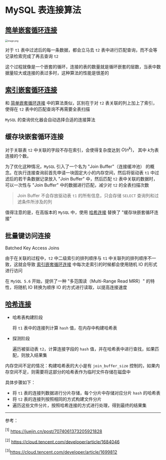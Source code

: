 # MySQL 表连接算法

## <a name="simpleNestedJoin" href="#">简单嵌套循环连接</a>

<img src="https://p3-juejin.byteimg.com/tos-cn-i-k3u1fbpfcp/3fe424c5b4914b62b6004983e32a8bb2~tplv-k3u1fbpfcp-zoom-in-crop-mark:1512:0:0:0.awebp" alt="image.png" style="zoom:50%;" />

对于 `t1` 表中过滤后的每一条数据，都会立马去 `t2` 表中进行匹配查询，而不会等记录检索完成了再去查询 `t2`

这个过程就像是一个嵌套的循环，连接的表的数量就是循环嵌套的层数，当表中数据量较大或连接的表过多时，这种算法的性能是很差的

## <a name="indexNestedJoin" href="#">索引嵌套循环连接</a>

和 <a href="#simpleNestedJoin">简单嵌套循环连接</a> 中的算法类似，区别在于对 `t2` 表关联的列上加上了索引，使得在 `t2` 表中的匹配查询不再需要全表扫描

`MySQL` 的查询优化器会自动选择合适的连接算法

## 缓存块嵌套循环连接

对于关联表 `t2` 中关联的字段不存在索引，会使得复杂度达到 $O(n^k)$， 其中 $k$为表连接的个数。

为了优化这种情况，`MySQL` 引入了一个名为 "Join Buffer"（连接缓冲池） 的概念。在执行连接查询前首先申请一块固定大小的内存空间，然后将驱动表 `t1` 中过滤后的若干条数据记录放入 "Join Buffer" 中，然后匹配 `t2` 表中关联的数据时，可以一次性与 "Join Buffer" 中的数据进行匹配，减少对 `t2` 的全表扫描次数

> Join Buffer 不会存放驱动表 `t1` 的所有信息，只会存储 `SELECT` 查询列和过滤条件所涉及的列

值得注意的是，在高版本的 `MySQL` 中，使用 <a href="#hashJoin">哈希连接</a> 替换了 "缓存块嵌套循环连接"

## 批量键访问连接

Batched Key Access Joins

由于在关联的过程中，`t2` 中二级索引的排列顺序与 `t1` 中关联列的排列顺序不一致，这就会导致 <a href="#indexNestedJoin">索引嵌套循环连接</a> 中每次走索引的时候都会使用随机 IO 的形式进行访问

在 `MySQL 5.6` 开始，提供了一种 "多范围读（Multi-Range Read MRR）" 的特性，将随机 IO 转换为顺序 IO 的方式进行读取，以提高连接速度

## <a name="hashJoin" href="#">哈希连接</a>

- 哈希表构建阶段

  将 `t1` 表中的连接列计算 `hash` 值，在内存中构建哈希表

- 探测阶段

  遍历被驱动表 `t2`，计算连接字段的 `hash` 值，并在哈希表中进行查找，如果匹配，则放入结果集

内存空间不足的情况：构建哈希表的大小是有 `join_buffer_size` 控制的，如果内存空间不足，则需要将这部分的哈希表作为临时文件存储在磁盘中

具体步骤如下：

- 将 `t1` 表的连接列数据进行分片存储，每个分片中存储对应分片 `hash` 的哈希表
- 将 `t2` 表的连接列按照相同的方式构建文件分片
- 遍历这些文件分片，按照哈希连接的方式进行处理，得到最终的结果集



<hr />

参考：

<sup>[1]</sup> https://juejin.cn/post/7074061373205921828

<sup>[2]</sup> https://cloud.tencent.com/developer/article/1684046

<sup>[3]</sup>https://cloud.tencent.com/developer/article/1699812